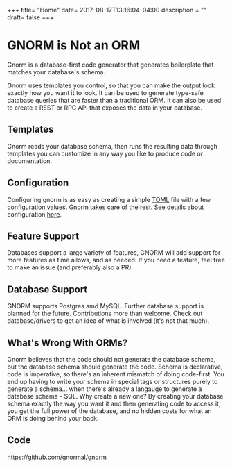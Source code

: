 +++
title= "Home"
date= 2017-08-17T13:16:04-04:00
description = ""
draft= false
+++
# GNORM is Not an ORM

Gnorm is a database-first code generator that generates boilerplate that matches
your database's schema.

Gnorm uses templates you control, so that you can make the output look exactly
how you want it to look.  It can be used to generate type-safe database queries
that are faster than a traditional ORM.  It can also be used to create a REST or
RPC API that exposes the data in your database.

## Templates

Gnorm reads your database schema, then runs the resulting data through templates
you can customize in any way you like to produce code or documentation.

## Configuration

Configuring gnorm is as easy as creating a simple
[TOML](https://github.com/toml-lang/toml) file with a few configuration values.
Gnorm takes care of the rest.  See details about configuration
[here](/cli/configuration).

## Feature Support

Databases support a large variety of features, GNORM will add support for more
features as time allows, and as needed.  If you need a feature, feel free to
make an issue (and preferably also a PR).

## Database Support

GNORM supports Postgres amd MySQL.  Further database support is planned for the
future.  Contributions more than welcome.  Check out database/drivers to get an
idea of what is involved (it's not that much). 

## What's Wrong With ORMs?

Gnorm believes that the code should not generate the database schema, but the
database schema should generate the code.  Schema is declarative, code is
imperative, so there's an inherent mismatch of doing code-first.  You end up
having to write your schema in special tags or structures purely to generate a
schema... when there's already a langauge to generate a database schema - SQL.
Why create a new one?  By creating your database schema exactly the way you want
it and then generating code to access it, you get the full power of the
database, and no hidden costs for what an ORM is doing behind your back.

## Code

https://github.com/gnormal/gnorm